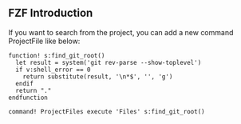
## FZF Introduction

If you want to search from the project, you can add a new command ProjectFile like below:

```
function! s:find_git_root()
  let result = system('git rev-parse --show-toplevel')
  if v:shell_error == 0
    return substitute(result, '\n*$', '', 'g')
  endif
  return "."
endfunction

command! ProjectFiles execute 'Files' s:find_git_root()
```
